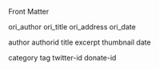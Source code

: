 Front Matter

ori_author
ori_title
ori_address
ori_date

author
authorid
title
excerpt
thumbnail
date

category
tag
 twitter-id
 donate-id


